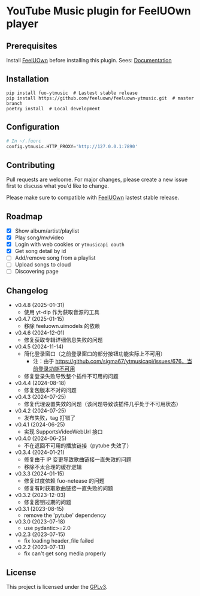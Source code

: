 # YouTube Music plugin for FeelUOwn player

## Prerequisites

Install [FeelUOwn](https://github.com/feeluown/FeelUOwn) before installing this plugin.
Sees: [Documentation](https://feeluown.readthedocs.io/)

## Installation

```shell
pip install fuo-ytmusic  # Lastest stable release
pip install https://github.com/feeluown/feeluown-ytmusic.git  # master branch
poetry install  # Local development
```

## Configuration

```python
# In ~/.fuorc
config.ytmusic.HTTP_PROXY='http://127.0.0.1:7890'
```

## Contributing

Pull requests are welcome. For major changes, please create a new issue first to discuss what you'd like to change.

Please make sure to compatible with [FeelUOwn](https://github.com/feeluown/FeelUOwn) lastest stable release.

## Roadmap

- [x] Show album/artist/playlist
- [x] Play song/mv/video
- [x] Login with web cookies or `ytmusicapi oauth`
- [x] Get song detail by id
- [ ] Add/remove song from a playlist
- [ ] Upload songs to cloud
- [ ] Discovering page

## Changelog
- v0.4.8 (2025-01-31)
  - 使用 yt-dlp 作为获取音源的工具
- v0.4.7 (2025-01-15)
  - 移除 feeluown.uimodels 的依赖
- v0.4.6 (2024-12-01)
  - 修复获取专辑详细信息失败的问题
- v0.4.5 (2024-11-14)
  - 简化登录窗口（之前登录窗口的部分按钮功能实际上不可用）
    - 注：由于 https://github.com/sigma67/ytmusicapi/issues/676，当前登录功能不可用
  - 修复登录失败导致整个插件不可用的问题
- v0.4.4 (2024-08-18)
  - 修复包版本不对的问题
- v0.4.3 (2024-07-25)
  - 修复代理设置失效的问题（该问题导致该插件几乎处于不可用状态）
- v0.4.2 (2024-07-25)
  - 发布失败，tag 打错了
- v0.4.1 (2024-06-25)
  - 实现 SupportsVideoWebUrl 接口
- v0.4.0 (2024-06-25)
  - 不在返回不可用的播放链接（pytube 失效了）
- v0.3.4 (2024-01-21)
  - 修复由于 IP 变更导致歌曲链接一直失效的问题
  - 移除不太合理的缓存逻辑
- v0.3.3 (2024-01-15)
  - 修复过度依赖 fuo-netease 的问题
  - 修复有时获取歌曲链接一直失败的问题
- v0.3.2 (2023-12-03)
  - 修复密钥过期的问题
- v0.3.1 (2023-08-15)
  - remove the 'pytube' dependency
- v0.3.0 (2023-07-18)
  - use pydantic>=2.0
- v0.2.3 (2023-07-15)
  - fix loading header_file failed
- v0.2.2 (2023-07-13)
  - fix can't get song media properly

## License

This project is licensed under the [GPLv3](LICENSE.txt).
